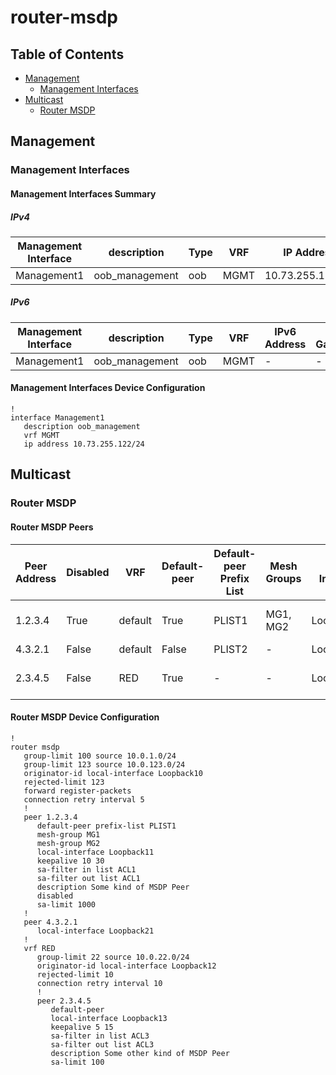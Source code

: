 # router-msdp

## Table of Contents

- [Management](#management)
  - [Management Interfaces](#management-interfaces)
- [Multicast](#multicast)
  - [Router MSDP](#router-msdp)

## Management

### Management Interfaces

#### Management Interfaces Summary

##### IPv4

| Management Interface | description | Type | VRF | IP Address | Gateway |
| -------------------- | ----------- | ---- | --- | ---------- | ------- |
| Management1 | oob_management | oob | MGMT | 10.73.255.122/24 | 10.73.255.2 |

##### IPv6

| Management Interface | description | Type | VRF | IPv6 Address | IPv6 Gateway |
| -------------------- | ----------- | ---- | --- | ------------ | ------------ |
| Management1 | oob_management | oob | MGMT | - | - |

#### Management Interfaces Device Configuration

```eos
!
interface Management1
   description oob_management
   vrf MGMT
   ip address 10.73.255.122/24
```

## Multicast

### Router MSDP

#### Router MSDP Peers

| Peer Address | Disabled | VRF | Default-peer | Default-peer Prefix List | Mesh Groups | Local Interface | Description | Inbound SA Filter | Outbound SA Filter |
| ------------ | -------- | --- | ------------ | ------------------------ | ----------- | --------------- | ----------- | ----------------- | ------------------ |
| 1.2.3.4 | True | default | True | PLIST1 | MG1, MG2 | Loopback11 | Some kind of MSDP Peer | ACL1 | ACL2 |
| 4.3.2.1 | False | default | False | PLIST2 | - | Loopback21 | - | - | - |
| 2.3.4.5 | False | RED | True | - | - | Loopback13 | Some other kind of MSDP Peer | ACL3 | ACL4 |

#### Router MSDP Device Configuration

```eos
!
router msdp
   group-limit 100 source 10.0.1.0/24
   group-limit 123 source 10.0.123.0/24
   originator-id local-interface Loopback10
   rejected-limit 123
   forward register-packets
   connection retry interval 5
   !
   peer 1.2.3.4
      default-peer prefix-list PLIST1
      mesh-group MG1
      mesh-group MG2
      local-interface Loopback11
      keepalive 10 30
      sa-filter in list ACL1
      sa-filter out list ACL1
      description Some kind of MSDP Peer
      disabled
      sa-limit 1000
   !
   peer 4.3.2.1
      local-interface Loopback21
   !
   vrf RED
      group-limit 22 source 10.0.22.0/24
      originator-id local-interface Loopback12
      rejected-limit 10
      connection retry interval 10
      !
      peer 2.3.4.5
         default-peer
         local-interface Loopback13
         keepalive 5 15
         sa-filter in list ACL3
         sa-filter out list ACL3
         description Some other kind of MSDP Peer
         sa-limit 100
```
